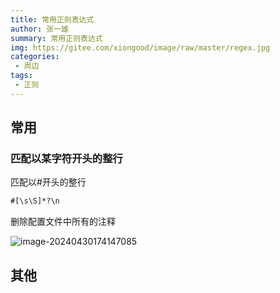 ```yaml
---
title: 常用正则表达式
author: 张一雄
summary: 常用正则表达式
img: https://gitee.com/xiongood/image/raw/master/regex.jpg
categories:
 - 周边
tags:
 - 正则
---
```


## 常用

### 匹配以某字符开头的整行

匹配以#开头的整行

```txt
#[\s\S]*?\n
```

删除配置文件中所有的注释

![image-20240430174147085](https://gitee.com/xiongood/image/raw/master/20240430174149.png)

## 其他
